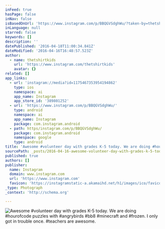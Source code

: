 ```yaml
---
inFeed: true
hasPage: false
inNav: false
isBasedOnUrl: 'https://www.instagram.com/p/BBQGVSdghWu/?taken-by=thetshirtkids'
inLanguage: null
starred: false
keywords: []
description: ''
datePublished: '2016-04-18T11:00:34.841Z'
dateModified: '2016-04-16T16:48:57.523Z'
author:
  - name: thetshirtkids
    url: 'https://www.instagram.com/thetshirtkids'
    avatar: {}
related: []
app_links:
  - url: 'instagram://media?id=1175467353954194862'
    type: ios
    namespace: ai
    app_name: Instagram
    app_store_id: '389801252'
  - url: 'https://www.instagram.com/p/BBQGVSdghWu/'
    type: android
    namespace: ai
    app_name: Instagram
    package: com.instagram.android
  - path: https/instagram.com/p/BBQGVSdghWu/
    package: com.instagram.android
    namespace: google
    type: android
title: 'Awesome #volunteer day with grades K-5 today. We are doing #hourofcode puzzles with #angrybirds #bb8 #minecraft and #frozen. I only got in trouble once. #teachers are awesome.'
sourcePath: _posts/2016-04-16-awesome-volunteer-day-with-grades-k-5-today-we-are-doing.md
published: true
authors: []
publisher:
  name: Instagram
  domain: www.instagram.com
  url: 'https://www.instagram.com'
  favicon: 'https://instagramstatic-a.akamaihd.net/h1/images/ico/favicon.ico/7cdab0872b15.ico'
_type: Photograph
_context: 'http://schema.org'

---
```

![Awesome #volunteer day with grades K-5 today. We are doing #hourofcode puzzles with #angrybirds #bb8 #minecraft and #frozen. I only got in trouble once. #teachers are awesome.](https://s3-us-west-2.amazonaws.com/the-grid-img/p/fd25ed3d379a90f919f2115725f99e294cce5535.jpg)